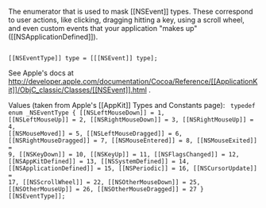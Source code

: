The enumerator that is used to mask [[NSEvent]] types. These correspond to user actions, like clicking, dragging hitting a key, using a scroll wheel, and even custom events that your application "makes up" ([[NSApplicationDefined]]).

<code>
[[NSEventType]] type = [[[NSEvent]] type];
</code>

See Apple's docs at http://developer.apple.com/documentation/Cocoa/Reference/[[ApplicationKit]]/ObjC_classic/Classes/[[NSEvent]].html .

Values (taken from Apple's [[AppKit]] Types and Constants page):
<code>
typedef enum _NSEventType {
   [[NSLeftMouseDown]] = 1,
   [[NSLeftMouseUp]] = 2,
   [[NSRightMouseDown]] = 3,
   [[NSRightMouseUp]] = 4,
   [[NSMouseMoved]] = 5,
   [[NSLeftMouseDragged]] = 6,
   [[NSRightMouseDragged]] = 7,
   [[NSMouseEntered]] = 8,
   [[NSMouseExited]] = 9,
   [[NSKeyDown]] = 10,
   [[NSKeyUp]] = 11,
   [[NSFlagsChanged]] = 12,
   [[NSAppKitDefined]] = 13,
   [[NSSystemDefined]] = 14,
   [[NSApplicationDefined]] = 15,
   [[NSPeriodic]] = 16,
   [[NSCursorUpdate]] = 17, 
   [[NSScrollWheel]] = 22,
   [[NSOtherMouseDown]] = 25,
   [[NSOtherMouseUp]] = 26,
   [[NSOtherMouseDragged]] = 27
} [[NSEventType]];
</code>